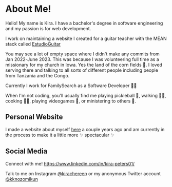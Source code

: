 # About Me!
Hello! My name is Kira. I have a bachelor's degree in software engineering and my passion is for web development.

I work on maintaining a website I created for a guitar teacher with the MEAN stack called [EstudioGuitar](estudioguitar.com)

You may see a lot of empty space where I didn't make any commits from Jan 2022-June 2023. This was because I was volunteering
full time as a missionary for my church in Iowa. Yes the land of the corn fields 🌽. I loved serving there and talking to all
sorts of different people including people from Tanzania and the Congo.

Currently I work for FamilySearch as a Software Developer 👩‍💻

When I'm not coding, you'll usually find me playing pickleball 🏓, walking 🚶‍♀️, cooking 🧑‍🍳, playing videogames 👾, or ministering to others 🤗.

## Personal Website
I made a website about myself [here](https://kirapeters.github.io/) a couple years ago and am currently in the process to make it
a little more ✨ spectacular ✨


## Social Media
Connect with me! https://www.linkedin.com/in/kira-peters01/

Talk to me on Instagram [@kirachereep](https://www.instagram.com/kirachereep/) or my anonymous
Twitter account [@kknozomikun](https://twitter.com/kknozomikun)

<!---
kirapeters/kirapeters is a ✨ special ✨ repository because its `README.md` (this file) appears on your GitHub profile.
You can click the Preview link to take a look at your changes.
--->

